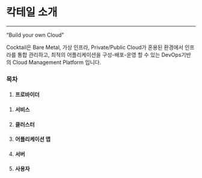 # 칵테일 소개

---

“Build your own Cloud”

Cocktail은 Bare Metal, 가상 인프라, Private/Public Cloud가 혼용된 환경에서 인프라를 통합 관리하고, 최적의 어플리케이션을 구성-배포-운영 할 수 있는 DevOps기반의 Cloud Management Platform 입니다.

### 목차

1. #### 프로바이더

#### 

1. #### 서비스
2. #### 클러스터
3. #### 어플리케이션 맵
4. #### 서버
5. #### 사용자

#### 



